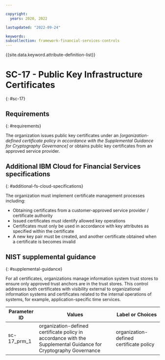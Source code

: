 ```yaml
---

copyright:
  years: 2020, 2022

lastupdated: "2022-09-24"

keywords: 
subcollection: framework-financial-services-controls
---
```


{{site.data.keyword.attribute-definition-list}}

         
# SC-17 - Public Key Infrastructure Certificates
{: #sc-17}

## Requirements
{: #requirements}

The organization issues public key certificates under an _[organization-defined certificate policy in accordance with the Supplemental Guidance for Cryptography Governance]_ or obtains public key certificates from an approved service provider.

## Additional IBM Cloud for Financial Services specifications
{: #additional-fs-cloud-specifications}

The organization must implement certificate management processes including:
- Obtaining certificates from a customer-approved service provider / certificate authority
- Issued certificates must identify allowed key operations
- Certificates must only be used in accordance with key attributes as specified within the certificate
- A new key pair must be created, and another certificate obtained when a certificate is becomes invalid

## NIST supplemental guidance
{: #supplemental-guidance}

For all certificates, organizations manage information system trust stores to ensure only approved trust anchors are in the trust stores. This control addresses both certificates with visibility external to organizational information systems and certificates related to the internal operations of systems, for example, application-specific time services.

| Parameter ID | Values | Label or Choices |
|---|---|---|
| sc-17_prm_1 | organization-defined certificate policy in accordance with the Supplemental Guidance for Cryptography Governance | organization-defined certificate policy |

